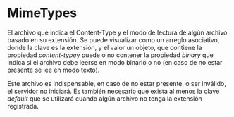 
# MimeTypes

El archivo que indica el Content-Type y el modo de lectura de algún archivo basado en su extensión. Se puede visualizar como un arreglo asociativo, donde la clave es la extensión, y el valor un objeto, que contiene la propiedad *content-type*y puede o no contener la propiedad *binary* que indica si el archivo debe leerse en modo binario o no (en caso de no estar presente se lee en modo texto).

Este archivo es indispensable, en caso de no estar presente, o ser inválido, el servidor no iniciará. Es también necesario que exista al menos la clave *default* que se utilizará cuando algún archivo no tenga la extensión registrada. 
